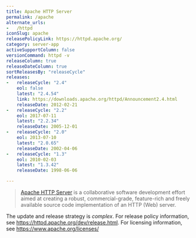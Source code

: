 ```yaml
---
title: Apache HTTP Server
permalink: /apache
alternate_urls:
-   /httpd
iconSlug: apache
releasePolicyLink: https://httpd.apache.org/
category: server-app
activeSupportColumn: false
versionCommand: httpd -v
releaseColumn: true
releaseDateColumn: true
sortReleasesBy: "releaseCycle"
releases:
-   releaseCycle: "2.4"
    eol: false
    latest: "2.4.54"
    link: https://downloads.apache.org/httpd/Announcement2.4.html
    releaseDate: 2012-02-21
-   releaseCycle: "2.2"
    eol: 2017-07-11
    latest: "2.2.34"
    releaseDate: 2005-12-01
-   releaseCycle: "2.0"
    eol: 2013-07-10
    latest: "2.0.65"
    releaseDate: 2002-04-06
-   releaseCycle: "1.3"
    eol: 2010-02-03
    latest: "1.3.42"
    releaseDate: 1998-06-06

---
```


> [Apache HTTP Server](https://httpd.apache.org/) is a collaborative software development effort aimed at creating a robust, commercial-grade, feature-rich and freely available source code implementation of an HTTP (Web) server.

The update and release strategy is _complex_. For release policy information, see <https://httpd.apache.org/dev/release.html>.
For licensing information, see <https://www.apache.org/licenses/>
